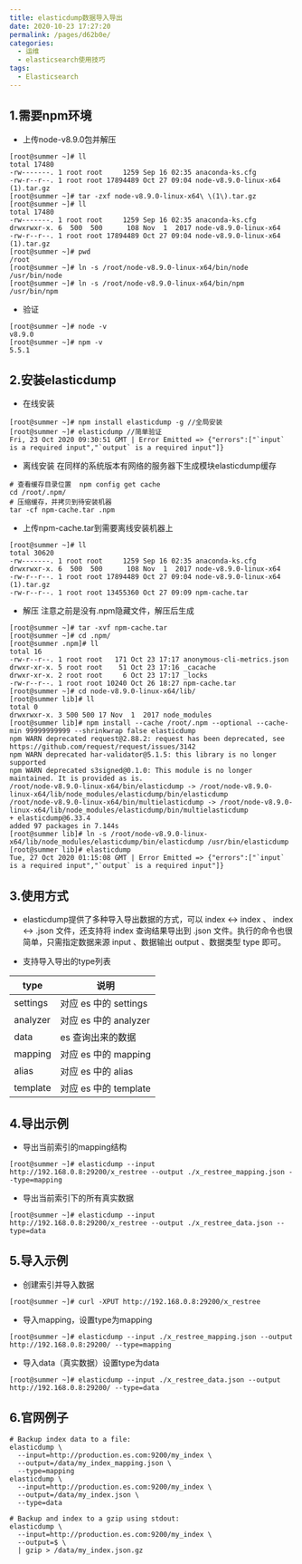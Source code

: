 ```yaml
---
title: elasticdump数据导入导出
date: 2020-10-23 17:27:20
permalink: /pages/d62b0e/
categories:
  - 运维
  - elasticsearch使用技巧
tags:
  - Elasticsearch
---
```

## 1.需要npm环境
- 上传node-v8.9.0包并解压
```shell
[root@summer ~]# ll
total 17480
-rw-------. 1 root root     1259 Sep 16 02:35 anaconda-ks.cfg
-rw-r--r--. 1 root root 17894489 Oct 27 09:04 node-v8.9.0-linux-x64 (1).tar.gz
[root@summer ~]# tar -zxf node-v8.9.0-linux-x64\ \(1\).tar.gz 
[root@summer ~]# ll
total 17480
-rw-------. 1 root root     1259 Sep 16 02:35 anaconda-ks.cfg
drwxrwxr-x. 6  500  500      108 Nov  1  2017 node-v8.9.0-linux-x64
-rw-r--r--. 1 root root 17894489 Oct 27 09:04 node-v8.9.0-linux-x64 (1).tar.gz
[root@summer ~]# pwd
/root
[root@summer ~]# ln -s /root/node-v8.9.0-linux-x64/bin/node /usr/bin/node
[root@summer ~]# ln -s /root/node-v8.9.0-linux-x64/bin/npm /usr/bin/npm
```
- 验证
```shell
[root@summer ~]# node -v 
v8.9.0
[root@summer ~]# npm -v
5.5.1
```
## 2.安装elasticdump
- 在线安装
```shell
[root@summer ~]# npm install elasticdump -g //全局安装
[root@summer ~]# elasticdump //简单验证
Fri, 23 Oct 2020 09:30:51 GMT | Error Emitted => {"errors":["`input` is a required input","`output` is a required input"]}
```
- 离线安装
在同样的系统版本有网络的服务器下生成模块elasticdump缓存
```shell
# 查看缓存目录位置  npm config get cache
cd /root/.npm/
# 压缩缓存，并拷贝到待安装机器
tar -cf npm-cache.tar .npm
```
- 上传npm-cache.tar到需要离线安装机器上
```shell
[root@summer ~]# ll
total 30620
-rw-------. 1 root root     1259 Sep 16 02:35 anaconda-ks.cfg
drwxrwxr-x. 6  500  500      108 Nov  1  2017 node-v8.9.0-linux-x64
-rw-r--r--. 1 root root 17894489 Oct 27 09:04 node-v8.9.0-linux-x64 (1).tar.gz
-rw-r--r--. 1 root root 13455360 Oct 27 09:09 npm-cache.tar
```

- 解压
注意之前是没有.npm隐藏文件，解压后生成
```shell
[root@summer ~]# tar -xvf npm-cache.tar
[root@summer ~]# cd .npm/
[root@summer .npm]# ll
total 16
-rw-r--r--. 1 root root   171 Oct 23 17:17 anonymous-cli-metrics.json
drwxr-xr-x. 5 root root    51 Oct 23 17:16 _cacache
drwxr-xr-x. 2 root root     6 Oct 23 17:17 _locks
-rw-r--r--. 1 root root 10240 Oct 26 18:27 npm-cache.tar
[root@summer ~]# cd node-v8.9.0-linux-x64/lib/
[root@summer lib]# ll
total 0
drwxrwxr-x. 3 500 500 17 Nov  1  2017 node_modules
[root@summer lib]# npm install --cache /root/.npm --optional --cache-min 99999999999 --shrinkwrap false elasticdump
npm WARN deprecated request@2.88.2: request has been deprecated, see https://github.com/request/request/issues/3142
npm WARN deprecated har-validator@5.1.5: this library is no longer supported
npm WARN deprecated s3signed@0.1.0: This module is no longer maintained. It is provided as is.
/root/node-v8.9.0-linux-x64/bin/elasticdump -> /root/node-v8.9.0-linux-x64/lib/node_modules/elasticdump/bin/elasticdump
/root/node-v8.9.0-linux-x64/bin/multielasticdump -> /root/node-v8.9.0-linux-x64/lib/node_modules/elasticdump/bin/multielasticdump
+ elasticdump@6.33.4
added 97 packages in 7.144s
[root@summer lib]# ln -s /root/node-v8.9.0-linux-x64/lib/node_modules/elasticdump/bin/elasticdump /usr/bin/elasticdump
[root@summer lib]# elasticdump
Tue, 27 Oct 2020 01:15:08 GMT | Error Emitted => {"errors":["`input` is a required input","`output` is a required input"]}
```
## 3.使用方式
- elasticdump提供了多种导入导出数据的方式，可以 index <-> index 、 index <-> .json 文件，还支持将 index 查询结果导出到 .json 文件。执行的命令也很简单，只需指定数据来源 input 、数据输出 output 、数据类型 type 即可。

- 支持导入导出的type列表

type|	说明
--|--
settings|	对应 es 中的 settings
analyzer|	对应 es 中的 analyzer
data	|es 查询出来的数据
mapping	|对应 es 中的 mapping
alias	|对应 es 中的 alias
template|	对应 es 中的 template


## 4.导出示例
- 导出当前索引的mapping结构
```shell  
[root@summer ~]# elasticdump --input http://192.168.0.8:29200/x_restree --output ./x_restree_mapping.json --type=mapping
```
- 导出当前索引下的所有真实数据
```shell 
[root@summer ~]# elasticdump --input http://192.168.0.8:29200/x_restree --output ./x_restree_data.json --type=data
```

## 5.导入示例
- 创建索引并导入数据
```shell  
[root@summer ~]# curl -XPUT http://192.168.0.8:29200/x_restree
```
- 导入mapping，设置type为mapping
```shell  
[root@summer ~]# elasticdump --input ./x_restree_mapping.json --output http://192.168.0.8:29200/ --type=mapping
```
- 导入data（真实数据）设置type为data
```shell  
[root@summer ~]# elasticdump --input ./x_restree_data.json --output http://192.168.0.8:29200/ --type=data
```

## 6.官网例子
```shell
# Backup index data to a file:
elasticdump \
  --input=http://production.es.com:9200/my_index \
  --output=/data/my_index_mapping.json \
  --type=mapping
elasticdump \
  --input=http://production.es.com:9200/my_index \
  --output=/data/my_index.json \
  --type=data

# Backup and index to a gzip using stdout:
elasticdump \
  --input=http://production.es.com:9200/my_index \
  --output=$ \
  | gzip > /data/my_index.json.gz
```





